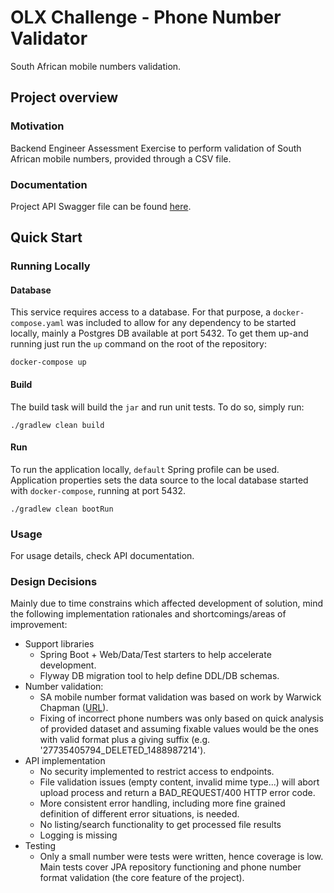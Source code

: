 # OLX Challenge - Phone Number Validator

South African mobile numbers validation.

## Project overview

### Motivation

Backend Engineer Assessment Exercise to perform validation of South African mobile numbers, provided through a CSV file.



### Documentation

Project API Swagger file can be found [here](https://github.com/rxcorreia/phone-validator/blob/master/api/swagger.yaml).

## Quick Start

### Running Locally

#### Database

This service requires access to a database. For that purpose, a `docker-compose.yaml` was included to allow for any
dependency to be started locally, mainly a Postgres DB available at port 5432. To get them up-and running just run the `up` command on the root of the repository:

```
docker-compose up
```

#### Build

The build task will build the `jar` and run unit tests. To do so,
simply run:

```
./gradlew clean build
```

#### Run

To run the application locally, `default` Spring profile can be used. Application properties sets the data source to
the local database started with `docker-compose`, running at port 5432.

```
./gradlew clean bootRun
```

### Usage
For usage details, check API documentation.


### Design Decisions
Mainly due to time constrains which affected development of solution, mind the following implementation rationales and shortcomings/areas of improvement:
* Support libraries
    * Spring Boot + Web/Data/Test starters to help accelerate development.
    * Flyway DB migration tool to help define DDL/DB schemas.
* Number validation:
    * SA mobile number format validation was based on work by Warwick Chapman ([URL](http://wa.rwick.com/2016/06/09/validating-south-african-cell-numbers-with-a-regular-expression-regex/)).
    * Fixing of incorrect phone numbers was only based on quick analysis of provided dataset and assuming fixable values would be the ones with valid format plus a giving suffix (e.g. '27735405794_DELETED_1488987214').
* API implementation
    * No security implemented to restrict access to endpoints.
    * File validation issues (empty content, invalid mime type...) will abort upload process and return a BAD_REQUEST/400 HTTP error code.
    * More consistent error handling, including more fine grained definition of different error situations, is needed.
    * No listing/search functionality to get processed file results 
    * Logging is missing
* Testing 
    * Only a small number were tests were written, hence coverage is low. Main tests cover JPA repository functioning and phone number format validation (the core feature of the project).